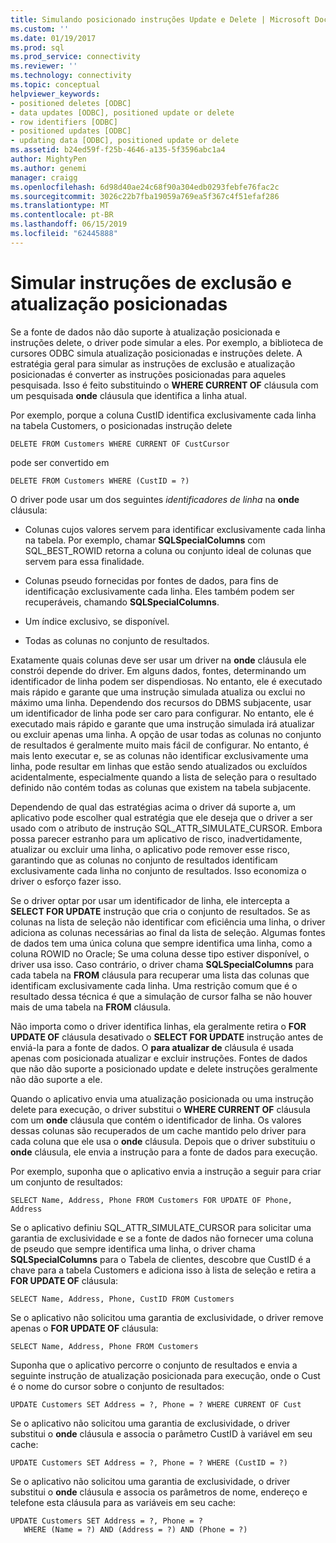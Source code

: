 ```yaml
---
title: Simulando posicionado instruções Update e Delete | Microsoft Docs
ms.custom: ''
ms.date: 01/19/2017
ms.prod: sql
ms.prod_service: connectivity
ms.reviewer: ''
ms.technology: connectivity
ms.topic: conceptual
helpviewer_keywords:
- positioned deletes [ODBC]
- data updates [ODBC], positioned update or delete
- row identifiers [ODBC]
- positioned updates [ODBC]
- updating data [ODBC], positioned update or delete
ms.assetid: b24ed59f-f25b-4646-a135-5f3596abc1a4
author: MightyPen
ms.author: genemi
manager: craigg
ms.openlocfilehash: 6d98d40ae24c68f90a304edb0293febfe76fac2c
ms.sourcegitcommit: 3026c22b7fba19059a769ea5f367c4f51efaf286
ms.translationtype: MT
ms.contentlocale: pt-BR
ms.lasthandoff: 06/15/2019
ms.locfileid: "62445888"
---
```

# <a name="simulating-positioned-update-and-delete-statements"></a>Simular instruções de exclusão e atualização posicionadas
Se a fonte de dados não dão suporte à atualização posicionada e instruções delete, o driver pode simular a eles. Por exemplo, a biblioteca de cursores ODBC simula atualização posicionadas e instruções delete. A estratégia geral para simular as instruções de exclusão e atualização posicionadas é converter as instruções posicionadas para aqueles pesquisada. Isso é feito substituindo o **WHERE CURRENT OF** cláusula com um pesquisada **onde** cláusula que identifica a linha atual.  
  
 Por exemplo, porque a coluna CustID identifica exclusivamente cada linha na tabela Customers, o posicionadas instrução delete  
  
```  
DELETE FROM Customers WHERE CURRENT OF CustCursor  
```  
  
 pode ser convertido em  
  
```  
DELETE FROM Customers WHERE (CustID = ?)  
```  
  
 O driver pode usar um dos seguintes *identificadores de linha* na **onde** cláusula:  
  
-   Colunas cujos valores servem para identificar exclusivamente cada linha na tabela. Por exemplo, chamar **SQLSpecialColumns** com SQL_BEST_ROWID retorna a coluna ou conjunto ideal de colunas que servem para essa finalidade.  
  
-   Colunas pseudo fornecidas por fontes de dados, para fins de identificação exclusivamente cada linha. Eles também podem ser recuperáveis, chamando **SQLSpecialColumns**.  
  
-   Um índice exclusivo, se disponível.  
  
-   Todas as colunas no conjunto de resultados.  
  
 Exatamente quais colunas deve ser usar um driver na **onde** cláusula ele constrói depende do driver. Em alguns dados, fontes, determinando um identificador de linha podem ser dispendiosas. No entanto, ele é executado mais rápido e garante que uma instrução simulada atualiza ou exclui no máximo uma linha. Dependendo dos recursos do DBMS subjacente, usar um identificador de linha pode ser caro para configurar. No entanto, ele é executado mais rápido e garante que uma instrução simulada irá atualizar ou excluir apenas uma linha. A opção de usar todas as colunas no conjunto de resultados é geralmente muito mais fácil de configurar. No entanto, é mais lento executar e, se as colunas não identificar exclusivamente uma linha, pode resultar em linhas que estão sendo atualizados ou excluídos acidentalmente, especialmente quando a lista de seleção para o resultado definido não contém todas as colunas que existem na tabela subjacente.  
  
 Dependendo de qual das estratégias acima o driver dá suporte a, um aplicativo pode escolher qual estratégia que ele deseja que o driver a ser usado com o atributo de instrução SQL_ATTR_SIMULATE_CURSOR. Embora possa parecer estranho para um aplicativo de risco, inadvertidamente, atualizar ou excluir uma linha, o aplicativo pode remover esse risco, garantindo que as colunas no conjunto de resultados identificam exclusivamente cada linha no conjunto de resultados. Isso economiza o driver o esforço fazer isso.  
  
 Se o driver optar por usar um identificador de linha, ele intercepta a **SELECT FOR UPDATE** instrução que cria o conjunto de resultados. Se as colunas na lista de seleção não identificar com eficiência uma linha, o driver adiciona as colunas necessárias ao final da lista de seleção. Algumas fontes de dados tem uma única coluna que sempre identifica uma linha, como a coluna ROWID no Oracle; Se uma coluna desse tipo estiver disponível, o driver usa isso. Caso contrário, o driver chama **SQLSpecialColumns** para cada tabela na **FROM** cláusula para recuperar uma lista das colunas que identificam exclusivamente cada linha. Uma restrição comum que é o resultado dessa técnica é que a simulação de cursor falha se não houver mais de uma tabela na **FROM** cláusula.  
  
 Não importa como o driver identifica linhas, ela geralmente retira o **FOR UPDATE OF** cláusula desativado o **SELECT FOR UPDATE** instrução antes de enviá-la para a fonte de dados. O **para atualizar de** cláusula é usada apenas com posicionada atualizar e excluir instruções. Fontes de dados que não dão suporte a posicionado update e delete instruções geralmente não dão suporte a ele.  
  
 Quando o aplicativo envia uma atualização posicionada ou uma instrução delete para execução, o driver substitui o **WHERE CURRENT OF** cláusula com um **onde** cláusula que contém o identificador de linha. Os valores dessas colunas são recuperados de um cache mantido pelo driver para cada coluna que ele usa o **onde** cláusula. Depois que o driver substituiu o **onde** cláusula, ele envia a instrução para a fonte de dados para execução.  
  
 Por exemplo, suponha que o aplicativo envia a instrução a seguir para criar um conjunto de resultados:  
  
```  
SELECT Name, Address, Phone FROM Customers FOR UPDATE OF Phone, Address  
```  
  
 Se o aplicativo definiu SQL_ATTR_SIMULATE_CURSOR para solicitar uma garantia de exclusividade e se a fonte de dados não fornecer uma coluna de pseudo que sempre identifica uma linha, o driver chama **SQLSpecialColumns** para o Tabela de clientes, descobre que CustID é a chave para a tabela Customers e adiciona isso à lista de seleção e retira a **FOR UPDATE OF** cláusula:  
  
```  
SELECT Name, Address, Phone, CustID FROM Customers  
```  
  
 Se o aplicativo não solicitou uma garantia de exclusividade, o driver remove apenas o **FOR UPDATE OF** cláusula:  
  
```  
SELECT Name, Address, Phone FROM Customers  
```  
  
 Suponha que o aplicativo percorre o conjunto de resultados e envia a seguinte instrução de atualização posicionada para execução, onde o Cust é o nome do cursor sobre o conjunto de resultados:  
  
```  
UPDATE Customers SET Address = ?, Phone = ? WHERE CURRENT OF Cust  
```  
  
 Se o aplicativo não solicitou uma garantia de exclusividade, o driver substitui o **onde** cláusula e associa o parâmetro CustID à variável em seu cache:  
  
```  
UPDATE Customers SET Address = ?, Phone = ? WHERE (CustID = ?)  
```  
  
 Se o aplicativo não solicitou uma garantia de exclusividade, o driver substitui o **onde** cláusula e associa os parâmetros de nome, endereço e telefone esta cláusula para as variáveis em seu cache:  
  
```  
UPDATE Customers SET Address = ?, Phone = ?  
   WHERE (Name = ?) AND (Address = ?) AND (Phone = ?)  
```
